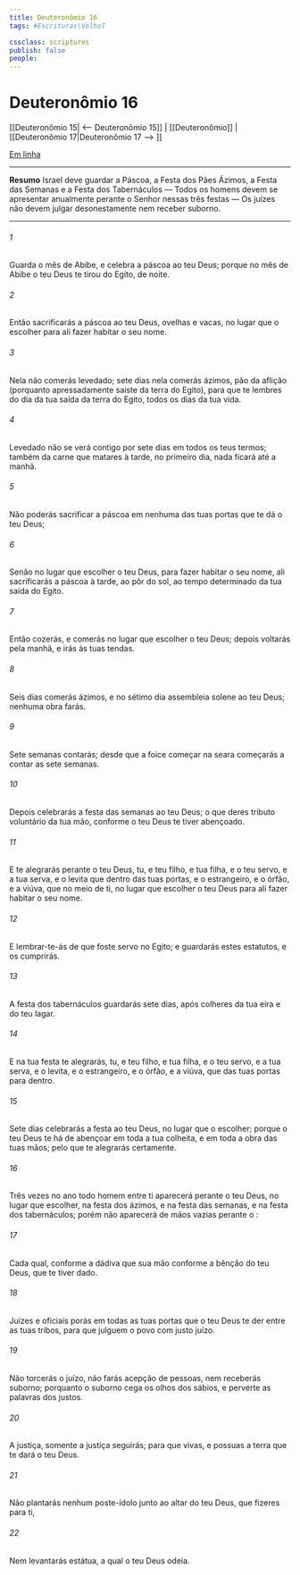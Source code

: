 ```yaml
---
title: Deuteronômio 16
tags: #Escrituras\VelhoT

cssclass: scriptures
publish: false
people:
---
```


# Deuteronômio 16
[[Deuteronômio 15| <-- Deuteronômio 15]] | [[Deuteronômio]] | [[Deuteronômio 17|Deuteronômio 17 --> ]]

[Em linha](https://churchofjesuschrist.org/study/scriptures/ot/deut/16?lang=por)

---
__Resumo__
Israel deve guardar a Páscoa, a Festa dos Pães Ázimos, a Festa das Semanas e a Festa dos Tabernáculos — Todos os homens devem se apresentar anualmente perante o Senhor nessas três festas — Os juízes não devem julgar desonestamente nem receber suborno.

---
###### 1 
Guarda o mês de Abibe, e celebra a páscoa ao  teu Deus; porque no mês de Abibe o  teu Deus te tirou do Egito, de noite.

###### 2 
Então sacrificarás a páscoa ao  teu Deus, ovelhas e vacas, no lugar que o  escolher para ali fazer habitar o seu nome.

###### 3 
Nela não comerás levedado; sete dias nela comerás  ázimos, pão da aflição (porquanto apressadamente saíste da terra do Egito), para que te lembres do dia da tua saída da terra do Egito, todos os dias da tua vida.

###### 4 
Levedado não se verá contigo por sete dias em todos os teus termos; também da carne que matares à tarde, no primeiro dia, nada ficará até a manhã.

###### 5 
Não poderás sacrificar a páscoa em nenhuma das tuas portas que te dá o  teu Deus;

###### 6 
Senão no lugar que escolher o  teu Deus, para fazer habitar o seu nome, ali sacrificarás a páscoa à tarde, ao pôr do sol, ao tempo determinado da tua saída do Egito.

###### 7 
Então  cozerás, e comerás no lugar que escolher o  teu Deus; depois voltarás pela manhã, e irás às tuas tendas.

###### 8 
Seis dias comerás  ázimos, e no sétimo dia  assembleia solene ao  teu Deus; nenhuma obra farás.

###### 9 
Sete semanas contarás; desde que a foice começar na seara começarás a contar as sete semanas.

###### 10 
Depois celebrarás a festa das semanas ao  teu Deus; o que deres  tributo voluntário da tua mão, conforme o  teu Deus te tiver abençoado.

###### 11 
E te alegrarás perante o  teu Deus, tu, e teu filho, e tua filha, e o teu servo, e a tua serva, e o levita que  dentro das tuas portas, e o estrangeiro, e o órfão, e a viúva, que  no meio de ti, no lugar que escolher o  teu Deus para ali fazer habitar o seu nome.

###### 12 
E lembrar-te-ás de que foste servo no Egito; e guardarás estes estatutos, e os cumprirás.

###### 13 
A festa dos tabernáculos guardarás sete dias, após colheres da tua eira e do teu lagar.

###### 14 
E na tua festa te alegrarás, tu, e teu filho, e tua filha, e o teu servo, e a tua serva, e o levita, e o estrangeiro, e o órfão, e a viúva, que  das tuas portas para dentro.

###### 15 
Sete dias celebrarás a festa ao  teu Deus, no lugar que o  escolher; porque o  teu Deus te há de abençoar em toda a tua colheita, e em toda a obra das tuas mãos; pelo que te alegrarás certamente.

###### 16 
Três vezes no ano todo homem entre ti aparecerá perante o  teu Deus, no lugar que escolher, na festa dos  ázimos, e na festa das semanas, e na festa dos tabernáculos; porém não aparecerá de mãos vazias perante o :

###### 17 
Cada qual, conforme a dádiva que sua mão  conforme a bênção do  teu Deus, que te tiver dado.

###### 18 
Juízes e oficiais porás em todas as tuas portas que o  teu Deus te der entre as tuas tribos, para que julguem o povo com justo juízo.

###### 19 
Não torcerás o juízo, não farás acepção de pessoas, nem receberás suborno; porquanto o suborno cega os olhos dos sábios, e perverte as palavras dos justos.

###### 20 
A justiça, somente a justiça seguirás; para que vivas, e possuas a terra que te dará o  teu Deus.

###### 21 
Não plantarás nenhum poste-ídolo junto ao altar do  teu Deus, que fizeres para ti,

###### 22 
Nem levantarás estátua, a qual o  teu Deus odeia.

